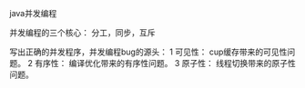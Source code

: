 java并发编程

并发编程的三个核心：
分工，同步，互斥


写出正确的并发程序，并发编程bug的源头：
1 可见性： cup缓存带来的可见性问题。
2 有序性： 编译优化带来的有序性问题。
3 原子性： 线程切换带来的原子性问题。
 



